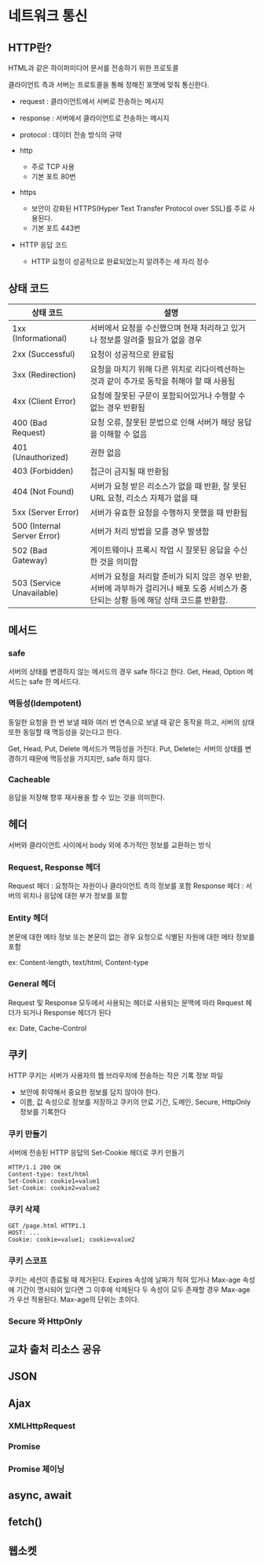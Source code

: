 # 네트워크 통신

## HTTP란?

HTML과 같은 하이퍼미디어 문서를 전송하기 위한 프로토콜

클라이언트 측과 서버는 프로토콜을 통해 정해진 포맷에 맞춰 통신한다.

- request : 클라이언트에서 서버로 전송하는 메시지
- response : 서버에서 클라이언트로 전송하는 메시지
- protocol : 데이터 전송 방식의 규약

- http
  - 주로 TCP 사용
  - 기본 포트 80번
- https

  - 보안이 강화된 HTTPS(Hyper Text Transfer Protocol over SSL)를 주로 사용된다.
  - 기본 포트 443번

- HTTP 응답 코드

  - HTTP 요청이 성공적으로 완료되었는지 알려주는 세 자리 정수

## 상태 코드

| 상태 코드                   | 설명                                                                                                                                     |
| --------------------------- | ---------------------------------------------------------------------------------------------------------------------------------------- |
| 1xx (Informational)         | 서버에서 요청을 수신했으며 현재 처리하고 있거나 정보를 알려줄 필요가 없을 경우                                                           |
| 2xx (Successful)            | 요청이 성공적으로 완료됨                                                                                                                 |
| 3xx (Redirection)           | 요청을 마치기 위해 다른 위치로 리다이렉션하는 것과 같이 추가로 동작을 취해야 할 때 사용됨                                                |
| 4xx (Client Error)          | 요청에 잘못된 구문이 포함되어있거나 수행할 수 없는 경우 반환됨                                                                           |
| 400 (Bad Request)           | 요청 오류, 잘못된 문법으로 인해 서버가 해당 응답을 이해할 수 없음                                                                        |
| 401 (Unauthorized)          | 권한 없음                                                                                                                                |
| 403 (Forbidden)             | 접근이 금지될 때 반환됨                                                                                                                  |
| 404 (Not Found)             | 서버가 요청 받은 리소스가 없을 때 반환, 잘 못된 URL 요청, 리소스 자체가 없을 때                                                          |
| 5xx (Server Error)          | 서버가 유효한 요청을 수행하지 못했을 때 반환됨                                                                                           |
| 500 (Internal Server Error) | 서버가 처리 방법을 모를 경우 발생함                                                                                                      |
| 502 (Bad Gateway)           | 게이트웨이나 프록시 작업 시 잘못된 응답을 수신한 것을 의미함                                                                             |
| 503 (Service Unavailable)   | 서버가 요청을 처리할 준비가 되지 않은 경우 반환, 서버에 과부하가 걸리거나 배포 도중 서비스가 중단되는 상황 등에 해당 상태 코드를 반환함. |

## 메서드

### safe

서버의 상태를 변경하지 않는 메서드의 경우 safe 하다고 한다.
Get, Head, Option 메서드는 safe 한 메서드다.

### 멱등성(Idempotent)

동일한 요청을 한 번 보낼 때와 여러 번 연속으로 보낼 때 같은 동작을 하고, 서버의 상태 또한 동일할 때 멱등성을 갖는다고 한다.

Get, Head, Put, Delete 메서드가 멱등성을 가진다.
Put, Delete는 서버의 상태를 변경하기 때문에 멱등성을 가지지만, safe 하지 않다.

### Cacheable

응답을 저장해 향후 재사용을 할 수 있는 것을 의미한다.

## 헤더

서버와 클라이언트 사이에서 body 외에 추가적인 정보를 교환하는 방식

### Request, Response 헤더

Request 헤더 : 요청하는 자원이나 클라이언트 측의 정보를 포함
Response 헤더 : 서버의 위치나 응답에 대한 부가 정보를 포함

### Entity 헤더

본문에 대한 메타 정보 또는 본문이 없는 경우 요청으로 식별된 자원에 대한 메타 정보를 포함

ex: Content-length, text/html, Content-type

### General 헤더

Request 및 Response 모두에서 사용되는 헤더로 사용되는 문맥에 따라 Request 헤더가 되거나 Response 헤더가 된다

ex: Date, Cache-Control

## 쿠키

HTTP 쿠키는 서버가 사용자의 웹 브라우저에 전송하는 작은 기록 정보 파일

- 보안에 취약해서 중요한 정보를 담지 않아야 한다.
- 이름, 값 속성으로 정보를 저장하고 쿠키의 만료 기간, 도메인, Secure, HttpOnly 정보를 기록한다

### 쿠키 만들기

서버에 전송된 HTTP 응답의 Set-Cookie 헤더로 쿠키 만들기

```
HTTP/1.1 200 OK
Content-type: text/html
Set-Cookie: cookie1=value1
Set-Cookie: cookie2=value2
```

### 쿠키 삭제

```
GET /page.html HTTP1.1
HOST: ...
Cookie: cookie=value1; cookie=value2
```

### 쿠키 스코프

쿠키는 세션이 종료될 때 제거된다. Expires 속성에 날짜가 적혀 있거나 Max-age 속성에 기간이 명시되어 있다면 그 이후에 삭제된다 두 속성이 모두 존재할 경우 Max-age가 우선 적용된다. Max-age의 단위는 초이다.

### Secure 와 HttpOnly

## 교차 출처 리소스 공유

## JSON

## Ajax

### XMLHttpRequest

### Promise

### Promise 체이닝

## async, await

## fetch()

## 웹소켓
